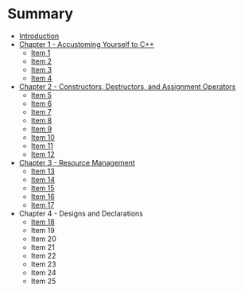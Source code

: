 # Summary

* [Introduction](README.md)
* [Chapter 1 -  Accustoming Yourself to C++](chapter-1-accustoming-yourself-to-c-++.md)
  * [Item 1](chapter-1-accustoming-yourself-to-c-++/item-1.md)
  * [Item 2](chapter-1-accustoming-yourself-to-c-++/item-2.md)
  * [Item 3](chapter-1-accustoming-yourself-to-c-++/item-3.md)
  * [Item 4](chapter-1-accustoming-yourself-to-c-++/item-4.md)
* [Chapter 2 - Constructors, Destructors, and Assignment Operators](chapter-2-constructors-destructors-and-assignment-operators.md)
  * [Item 5](chapter-2-constructors-destructors-and-assignment-operators/item-5.md)
  * [Item 6](chapter-2-constructors-destructors-and-assignment-operators/item-6.md)
  * [Item 7](chapter-2-constructors-destructors-and-assignment-operators/item-7.md)
  * [Item 8](chapter-2-constructors-destructors-and-assignment-operators/item-8.md)
  * [Item 9](chapter-2-constructors-destructors-and-assignment-operators/item-9.md)
  * [Item 10](chapter-2-constructors-destructors-and-assignment-operators/item-10.md)
  * [Item 11](chapter-2-constructors-destructors-and-assignment-operators/item-11.md)
  * [Item 12](chapter-2-constructors-destructors-and-assignment-operators/item-12.md)
* [Chapter 3 - Resource Management](chapter-3-resource-management.md)
  * [Item 13](chapter-3-resource-management/item-13.md)
  * [Item 14](chapter-3-resource-management/item-14.md)
  * [Item 15](chapter-3-resource-management/item-15.md)
  * [Item 16](chapter-3-resource-management/item-16.md)
  * [Item 17](chapter-3-resource-management/item-17.md)
* Chapter 4 - Designs and Declarations
  * [Item 18](item-14.md)
  * Item 19
  * Item 20
  * Item 21
  * Item 22
  * Item 23
  * Item 24
  * Item 25

